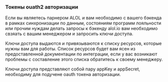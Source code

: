### Токены ouath2 авторизации

Если вы являетесь парнером ALOL и вам необходимо с вашего бэкенда в рамках синхронизации по данным, 
состояниям программ лояльности или прочим нуждам делать запросы к бэкенду alol.io вам необходимо 
свзяать с вашим менеджером и запросить ключи доступа. 

Ключи доступа выдаются и привязываются к списку ресурсов, которые нужны вам для работы. 
Список ресурсов будет вам ясен из предоставленной документации по интеграции, если у вас 
возникают проблемы с составление этого списка обратитесь к своему менеджеру.

Ключи доступа представляют собой пару appKey и appSecret, необходиму для подучене oauth токена авторизации. 

